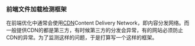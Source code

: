 ### 前端文件加载检测框架

在前端优化中通常会使用[CDN](http://baike.baidu.com/view/8689800.htm?fromtitle=CDN&fromid=420951&type=search)Content Delivery Network，即内容分发网络。而一般提供CDN的都是第三方，有时候第三方的分发会异常，有的网站必须防止CDN的异常。为了监测这样的问题，于是打算写一个这样的框架。